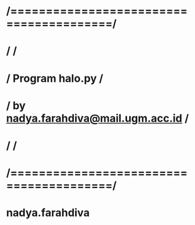 # /========================================/
# /                                        /
# /          Program halo.py               /
# /   by nadya.farahdiva@mail.ugm.acc.id   /
# /                                        /
# /========================================/
# nadya.farahdiva
